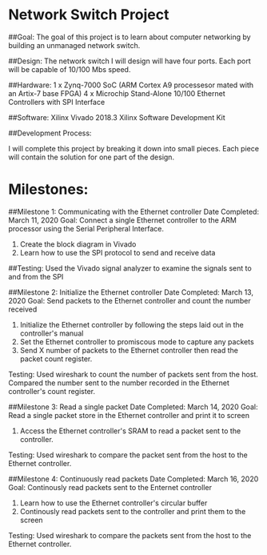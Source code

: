 # Network Switch Project

##Goal:
The goal of this project is to learn about computer networking by building an unmanaged network switch.

##Design:
The network switch I will design will have four ports.  Each port will be capable of 10/100 Mbs speed.

##Hardware:
1 x Zynq-7000 SoC (ARM Cortex A9 processesor mated with an Artix-7 base FPGA)
4 x Microchip Stand-Alone 10/100 Ethernet Controllers with SPI Interface

##Software:
Xilinx Vivado 2018.3
Xilinx Software Development Kit

##Development Process:

I will complete this project by breaking it down into small pieces.  Each piece will contain the solution for one part of the design.

# Milestones:

##Milestone 1: Communicating with the Ethernet controller
Date Completed: March 11, 2020
Goal: Connect a single Ethernet controller to the ARM processor using the Serial Peripheral Interface.
1. Create the block diagram in Vivado
2. Learn how to use the SPI protocol to send and receive data

##Testing:  Used the Vivado signal analyzer to examine the signals sent to and from the SPI

##Milestone 2: Initialize the Ethernet controller
Date Completed: March 13, 2020
Goal: Send packets to the Ethernet controller and count the number received
1. Initialize the Ethernet controller by following the steps laid out in the controller's manual
2. Set the Ethernet controller to promiscous mode to capture any packets
3. Send X number of packets to the Ethernet controller then read the packet count register.

Testing:  Used wireshark to count the number of packets sent from the host.  Compared the number sent to the number recorded in the Ethernet controller's count register.

##Milestone 3: Read a single packet
Date Completed: March 14, 2020
Goal: Read a single packet store in the Ethernet controller and print it to screen
1. Access the Ethernet controller's SRAM to read a packet sent to the controller.

Testing:  Used wireshark to compare the packet sent from the host to the Ethernet controller.

##Milestone 4: Continuously read packets
Date Completed: March 16, 2020
Goal: Continously read packets sent to the Enternet controller
1. Learn how to use the Ethernet controller's circular buffer
2. Continously read packets sent to the controller and print them to the screen

Testing:  Used wireshark to compare the packets sent from the host to the Ethernet controller.



